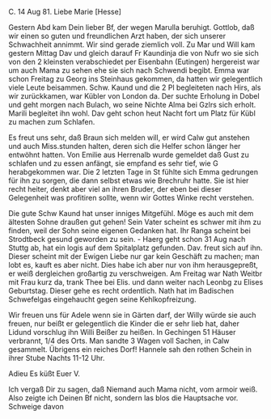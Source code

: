  C. 14 Aug 81.
Liebe Marie [Hesse]

Gestern Abd kam Dein lieber Bf, der wegen Marulla beruhigt. Gottlob, daß wir einen so guten und freundlichen Arzt haben, der sich unserer Schwachheit annimmt. Wir sind gerade ziemlich voll. Zu Mar und Will kam gestern Mittag Dav und gleich darauf Fr Kaundinja die von Nufr wo sie sich von den 2 kleinsten verabschiedet per Eisenbahn (Eutingen) hergereist war um auch Mama zu sehen ehe sie sich nach Schwendi begibt. Emma war schon Freitag zu Georg ins Steinhaus gekommen, da hatten wir gelegentlich viele Leute beisammen. Schw. Kaund und die 2 Pl begleiteten nach Hirs, als wir zurückkamen, war Kübler von London da. Der suchte Erholung in Dobel und geht morgen nach Bulach, wo seine Nichte Alma bei Gzlrs sich erholt. Marili begleitet ihn wohl. Dav geht schon heut Nacht fort um Platz für Kübl zu machen zum Schlafen.

Es freut uns sehr, daß Braun sich melden will, er wird Calw gut anstehen und auch Miss.stunden halten, deren sich die Helfer schon länger her entwöhnt hatten. Von Emilie aus Herrenalb wurde gemeldet daß Gust zu schlafen und zu essen anfängt, sie empfand es sehr tief, wie G herabgekommen war. Die 2 letzten Tage in St fühlte sich Emma gedrungen für ihn zu sorgen, die dann selbst etwas wie Brechruhr hatte. Sie ist hier recht heiter, denkt aber viel an ihren Bruder, der eben bei dieser Gelegenheit was profitiren sollte, wenn wir Gottes Winke recht verstehen.

Die gute Schw Kaund hat unser inniges Mitgefühl. Möge es auch mit dem ältesten Sohne draußen gut gehen! Sein Vater scheint es schwer mit ihm zu finden, weil der Sohn seine eigenen Gedanken hat. Ihr Ranga scheint bei Strodtbeck gesund geworden zu sein. - Haerg geht schon 31 Aug nach Stuttg ab, hat ein logis auf dem Spitalplatz gefunden. Dav. freut sich auf ihn. Dieser scheint mit der Ewigen Liebe nur gar kein Geschäft zu machen; man lobt es, kauft es aber nicht. Dies habe ich aber nur von ihm herausgepreßt, er weiß dergleichen großartig zu verschweigen. Am Freitag war Nath Weitbr mit Frau kurz da, trank Thee bei Elis. und dann weiter nach Leonbg zu Elises Geburtstag. Dieser gehe es recht ordentlich. Nath hat im Badischen Schwefelgas eingehaucht gegen seine Kehlkopfreizung.

Wir freuen uns für Adele wenn sie in Gärten darf, der Willy würde sie auch freuen, nur beißt er gelegentlich die Kinder die er sehr lieb hat, daher Lidund vorschlug ihn Willi Beißer zu heißen. In Gechingen 51 Häuser verbrannt, 1/4 des Orts. Man sandte 3 Wagen voll Sachen, in Calw gesammelt. Übrigens ein reiches Dorf! Hannele sah den rothen Schein in ihrer Stube Nachts 11-12 Uhr.

 Adieu Es küßt Euer V.

Ich vergaß Dir zu sagen, daß Niemand auch Mama nicht, vom armoir weiß. Also zeigte ich Deinen Bf nicht, sondern las blos die Hauptsache vor. Schweige davon
